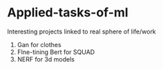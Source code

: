 # Applied-tasks-of-ml
Interesting projects linked to real sphere of life/work
 1) Gan for clothes
 2) FIne-tining Bert for SQUAD
 3) NERF for 3d models

